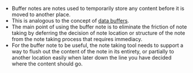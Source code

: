 
- Buffer notes are notes used to temporarily store any content before it is moved to another place.
- This is analogous to the concept of [data buffers](https://en.wikipedia.org/wiki/Data_buffer).
- The main point of using the buffer note is to eliminate the friction of note taking by deferring the decision of note location or structure of the note from the note taking process that requires immediacy.
- For the buffer note to be useful, the note taking tool needs to support a way to flush out the content of the note in its entirety, or partially to another location easily when later down the line you have decided where the content should go.
